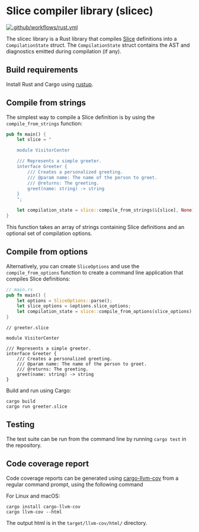 # Slice compiler library (slicec)

[![.github/workflows/rust.yml](https://github.com/icerpc/slicec/actions/workflows/rust.yml/badge.svg?branch=main)](https://github.com/icerpc/slicec/actions?query=branch:main)

The slicec library is a Rust library that compiles [Slice][slice] definitions into a `CompilationState` struct. The
`CompilationState` struct contains the AST and diagnostics emitted during compilation (if any).

## Build requirements

Install Rust and Cargo using [rustup](https://rustup.rs/).

## Compile from strings

The simplest way to compile a Slice definition is by using the `compile_from_strings` function:

```rust
pub fn main() {
    let slice = "

    module VisitorCenter

    /// Represents a simple greeter.
    interface Greeter {
        /// Creates a personalized greeting.
        /// @param name: The name of the person to greet.
        /// @returns: The greeting.
        greet(name: string) -> string
    }
    ";

    let compilation_state = slice::compile_from_strings(&[slice], None);
}
```

This function takes an array of strings containing Slice definitions and an optional set of compilation options.

## Compile from options

Alternatively, you can create `SliceOptions` and use the `compile_from_options` function to create a command line
application that compiles Slice definitions:

```rust
// main.rs
pub fn main() {
    let options = SliceOptions::parse();
    let slice_options = &options.slice_options;
    let compilation_state = slice::compile_from_options(slice_options);
}
```

```slice
// greeter.slice

module VisitorCenter

/// Represents a simple greeter.
interface Greeter {
    /// Creates a personalized greeting.
    /// @param name: The name of the person to greet.
    /// @returns: The greeting.
    greet(name: string) -> string
}
```

Build and run using Cargo:

```shell
cargo build
cargo run greeter.slice
```

## Testing

The test suite can be run from the command line by running `cargo test` in the repository.

## Code coverage report

Code coverage reports can be generated using [cargo-llvm-cov](https://github.com/taiki-e/cargo-llvm-cov) from a regular
command prompt, using the following command

For Linux and macOS:

```shell
cargo install cargo-llvm-cov
cargo llvm-cov --html
```

The output html is in the `target/llvm-cov/html/` directory.

[slice]: https://docs.testing.zeroc.com/slice2
